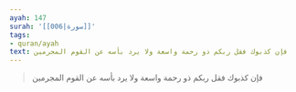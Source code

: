 ```yaml
---
ayah: 147
surah: '[[006|سورة]]'
tags:
- quran/ayah
text: فإن كذبوك فقل ربكم ذو رحمة واسعة ولا يرد بأسه عن القوم المجرمين
---
```

> فإن كذبوك فقل ربكم ذو رحمة واسعة ولا يرد بأسه عن القوم المجرمين
